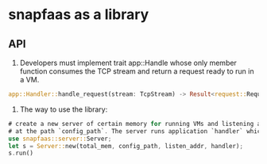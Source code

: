 # snapfaas as a library
## API
1. Developers must implement trait app::Handle whose only member function consumes the TCP stream
and return a request ready to run in a VM.
```rust
app::Handler::handle_request(stream: TcpStream) -> Result<request::Request, io::Error>
```
1. The way to use the library:
```rust
# create a new server of certain memory for running VMs and listening at `listen_addr` with configuration
# at the path `config_path`. The server runs application `handler` which implements the snapfaas::app::Handler` trait
use snapfaas::server::Server;
let s = Server::new(total_mem, config_path, listen_addr, handler);
s.run()
```
